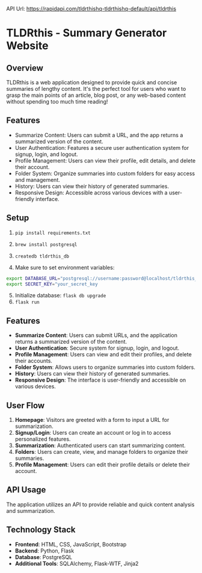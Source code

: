 API Url: https://rapidapi.com/tldrthishq-tldrthishq-default/api/tldrthis

# TLDRthis - Summary Generator Website

## Overview

TLDRthis is a web application designed to provide quick and concise summaries of lengthy content. It's the perfect tool for users who want to grasp the main points of an article, blog post, or any web-based content without spending too much time reading!

## Features

- Summarize Content: Users can submit a URL, and the app returns a summarized version of the content.
- User Authentication: Features a secure user authentication system for signup, login, and logout.
- Profile Management: Users can view their profile, edit details, and delete their account.
- Folder System: Organize summaries into custom folders for easy access and management.
- History: Users can view their history of generated summaries.
- Responsive Design: Accessible across various devices with a user-friendly interface.

## Setup

1. `pip install requirements.txt`
2. `brew install postgresql`
3. `createdb tldrthis_db`

4. Make sure to set environment variables:

```bash
export DATABASE_URL="postgresql://username:password@localhost/tldrthis_db"
export SECRET_KEY="your_secret_key
```

5. Initialize database: `flask db upgrade`
6. `flask run`

## Features

- **Summarize Content**: Users can submit URLs, and the application returns a summarized version of the content.
- **User Authentication**: Secure system for signup, login, and logout.
- **Profile Management**: Users can view and edit their profiles, and delete their accounts.
- **Folder System**: Allows users to organize summaries into custom folders.
- **History**: Users can view their history of generated summaries.
- **Responsive Design**: The interface is user-friendly and accessible on various devices.

## User Flow

1. **Homepage**: Visitors are greeted with a form to input a URL for summarization.
2. **Signup/Login**: Users can create an account or log in to access personalized features.
3. **Summarization**: Authenticated users can start summarizing content.
4. **Folders**: Users can create, view, and manage folders to organize their summaries.
5. **Profile Management**: Users can edit their profile details or delete their account.

## API Usage

The application utilizes an API to provide reliable and quick content analysis and summarization.

## Technology Stack

- **Frontend**: HTML, CSS, JavaScript, Bootstrap
- **Backend**: Python, Flask
- **Database**: PostgreSQL
- **Additional Tools**: SQLAlchemy, Flask-WTF, Jinja2
